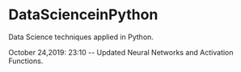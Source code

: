 # DataScienceinPython
Data Science techniques applied in Python. 

October 24,2019: 23:10 -- Updated Neural Networks and Activation Functions.
